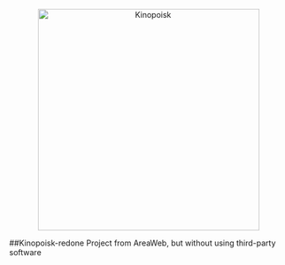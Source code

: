 <p align="center"><img src="https://cdn.regnum.ru/uploads/pictures/news/2021/11/03/regnum_picture_16359437434419_social.png" width="400" alt="Kinopoisk"></a></p>
##Kinopoisk-redone
Project from AreaWeb, but without using third-party software
